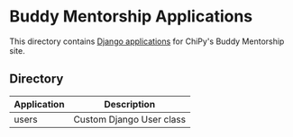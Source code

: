 # Buddy Mentorship Applications

This directory contains [Django applications](https://docs.djangoproject.com/en/3.0/ref/applications/) for ChiPy's Buddy Mentorship site.

## Directory

|Application|Description
|---|---|
|users|Custom Django User class|
